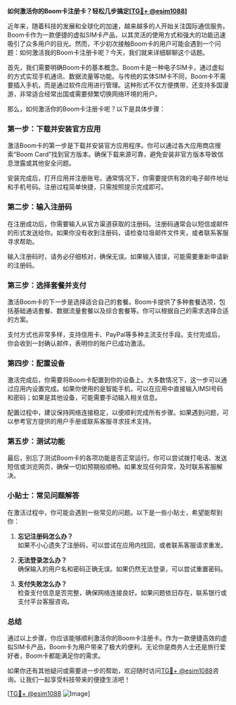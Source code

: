 **如何激活你的Boom卡注册卡？轻松几步搞定[[TG💪+ @esim1088](https://t.me/s/esim1088)]**

近年来，随着科技的发展和全球化的加速，越来越多的人开始关注国际通信服务。Boom卡作为一款便捷的虚拟SIM卡产品，以其灵活的使用方式和强大的功能迅速吸引了众多用户的目光。然而，不少初次接触Boom卡的用户可能会遇到一个问题：如何激活我的Boom卡注册卡呢？今天，我们就来详细聊聊这个话题。

首先，我们需要明确Boom卡的基本概念。Boom卡是一种电子SIM卡，通过虚拟的方式实现手机通讯、数据流量等功能。与传统的实体SIM卡不同，Boom卡不需要插入手机，而是通过软件应用进行管理。这种形式不仅方便携带，还支持多国漫游，非常适合经常出国或需要频繁切换网络环境的用户。

那么，如何激活你的Boom卡注册卡呢？以下是具体步骤：

### 第一步：下载并安装官方应用

激活Boom卡的第一步是下载并安装官方应用程序。你可以通过各大应用商店搜索“Boom Card”找到官方版本。确保下载来源可靠，避免安装非官方版本导致信息泄露或其他安全问题。

安装完成后，打开应用并注册账号。通常情况下，你需要提供有效的电子邮件地址和手机号码。注册过程简单快捷，只需按照提示完成即可。

### 第二步：输入注册码

在注册成功后，你需要输入从官方渠道获取的注册码。注册码通常会以短信或邮件的形式发送给你。如果你没有收到注册码，请检查垃圾邮件文件夹，或者联系客服寻求帮助。

输入注册码时，请务必仔细核对，确保无误。如果输入错误，可能需要重新申请新的注册码。

### 第三步：选择套餐并支付

激活Boom卡的下一步是选择适合自己的套餐。Boom卡提供了多种套餐选项，包括基础通话套餐、数据流量套餐以及综合套餐等。你可以根据自己的需求选择合适的方案。

支付方式也非常多样，支持信用卡、PayPal等多种主流支付手段。支付完成后，你会收到一封确认邮件，表明你的账户已成功激活。

### 第四步：配置设备

激活完成后，你需要将Boom卡配置到你的设备上。大多数情况下，这一步可以通过应用内设置完成。如果你使用的是智能手机，可以在应用中直接输入IMSI号码和密码；如果是其他设备，可能需要手动输入相关信息。

配置过程中，建议保持网络连接稳定，以便顺利完成所有步骤。如果遇到问题，可以参考官方提供的用户手册或联系客服寻求技术支持。

### 第五步：测试功能

最后，别忘了测试Boom卡的各项功能是否正常运行。你可以尝试拨打电话、发送短信或浏览网页，确保一切如预期般顺畅。如果发现任何异常，及时联系客服解决。

### 小贴士：常见问题解答

在激活过程中，你可能会遇到一些常见的问题。以下是一些小贴士，希望能帮到你：

1. **忘记注册码怎么办？**  
   如果不小心遗失了注册码，可以尝试在应用内找回，或者联系客服请求重发。

2. **无法登录怎么办？**  
   确保输入的用户名和密码正确无误。如果仍然无法登录，可以尝试重置密码。

3. **支付失败怎么办？**  
   检查支付信息是否完整，确保网络连接良好。如果问题依旧存在，联系银行或支付平台客服咨询。

### 总结

通过以上步骤，你应该能够顺利激活你的Boom卡注册卡。作为一款便捷高效的虚拟SIM卡产品，Boom卡为用户带来了极大的便利。无论你是商务人士还是旅行爱好者，Boom卡都能满足你的需求。

如果你还有其他疑问或需要进一步的帮助，欢迎随时访问[TG💪+ @esim1088](https://t.me/s/esim1088)咨询。让我们一起享受科技带来的便捷生活吧！

[[TG💪+ @esim1088](https://t.me/s/esim1088) ![Image](https://i.postimg.cc/4NQfJmqS/Snipaste-2025-05-13-00-14-12.png)]
